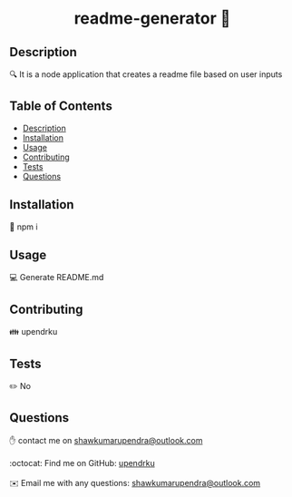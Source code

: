 <h1 align="center">readme-generator 👋</h1>

## Description

🔍 It is a node application that creates a readme file based on user inputs

## Table of Contents

- [Description](#description)
- [Installation](#installation)
- [Usage](#usage)
- [Contributing](#contributing)
- [Tests](#tests)
- [Questions](#questions)

## Installation

💾 npm i

## Usage

💻 Generate README.md

## Contributing

👪 upendrku

## Tests

✏️ No

## Questions

✋ contact me on shawkumarupendra@outlook.com<br />
<br />
:octocat: Find me on GitHub: [upendrku](https://github.com/upendrku)<br />
<br />
✉️ Email me with any questions: shawkumarupendra@outlook.com<br /><br />
